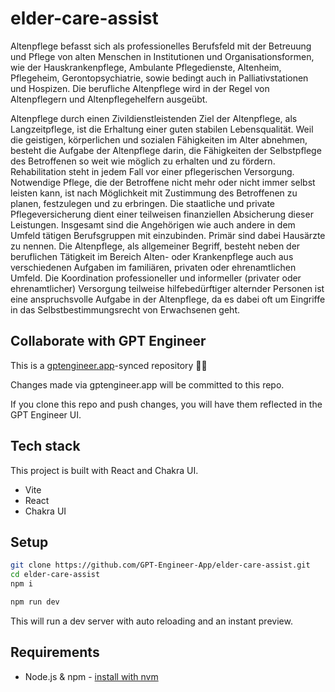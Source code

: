 # elder-care-assist

Altenpflege befasst sich als professionelles Berufsfeld mit der Betreuung und Pflege von alten Menschen in Institutionen und Organisationsformen, wie der Hauskrankenpflege, Ambulante Pflegedienste, Altenheim, Pflegeheim, Gerontopsychiatrie, sowie bedingt auch in Palliativstationen und Hospizen. Die berufliche Altenpflege wird in der Regel von Altenpflegern und Altenpflegehelfern ausgeübt.




Altenpflege durch einen Zivildienstleistenden
Ziel der Altenpflege, als Langzeitpflege, ist die Erhaltung einer guten stabilen Lebensqualität. Weil die geistigen, körperlichen und sozialen Fähigkeiten im Alter abnehmen, besteht die Aufgabe der Altenpflege darin, die Fähigkeiten der Selbstpflege des Betroffenen so weit wie möglich zu erhalten und zu fördern. Rehabilitation steht in jedem Fall vor einer pflegerischen Versorgung. Notwendige Pflege, die der Betroffene nicht mehr oder nicht immer selbst leisten kann, ist nach Möglichkeit mit Zustimmung des Betroffenen zu planen, festzulegen und zu erbringen. Die staatliche und private Pflegeversicherung dient einer teilweisen finanziellen Absicherung dieser Leistungen. Insgesamt sind die Angehörigen wie auch andere in dem Umfeld tätigen Berufsgruppen mit einzubinden. Primär sind dabei Hausärzte zu nennen.
Die Altenpflege, als allgemeiner Begriff, besteht neben der beruflichen Tätigkeit im Bereich Alten- oder Krankenpflege auch aus verschiedenen Aufgaben im familiären, privaten oder ehrenamtlichen Umfeld. Die Koordination professioneller und informeller (privater oder ehrenamtlicher) Versorgung teilweise hilfebedürftiger alternder Personen ist eine anspruchsvolle Aufgabe in der Altenpflege, da es dabei oft um Eingriffe in das Selbstbestimmungsrecht von Erwachsenen geht.

## Collaborate with GPT Engineer

This is a [gptengineer.app](https://gptengineer.app)-synced repository 🌟🤖

Changes made via gptengineer.app will be committed to this repo.

If you clone this repo and push changes, you will have them reflected in the GPT Engineer UI.

## Tech stack

This project is built with React and Chakra UI.

- Vite
- React
- Chakra UI

## Setup

```sh
git clone https://github.com/GPT-Engineer-App/elder-care-assist.git
cd elder-care-assist
npm i
```

```sh
npm run dev
```

This will run a dev server with auto reloading and an instant preview.

## Requirements

- Node.js & npm - [install with nvm](https://github.com/nvm-sh/nvm#installing-and-updating)
